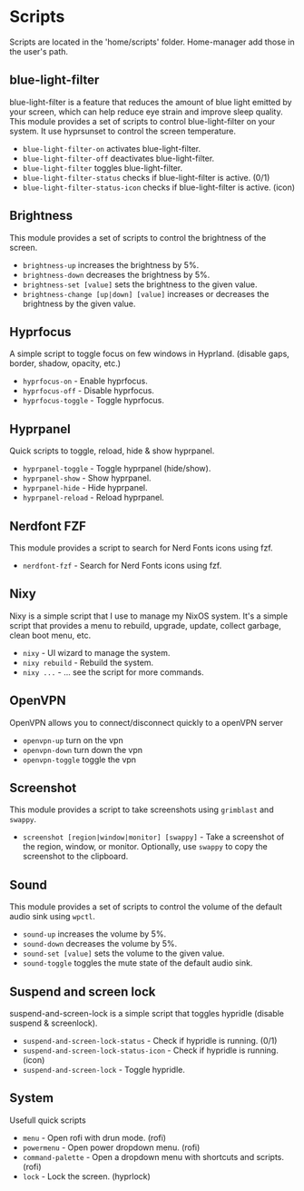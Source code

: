 [//]: # (This file is autogenerated)
# Scripts

Scripts are located in the 'home/scripts' folder. Home-manager add those in the user's path.

## blue-light-filter

blue-light-filter is a feature that reduces the amount of blue light emitted by your screen, which can help reduce eye strain and improve sleep quality. This module provides a set of scripts to control blue-light-filter on your system.
It use hyprsunset to control the screen temperature.

- `blue-light-filter-on` activates blue-light-filter.
- `blue-light-filter-off` deactivates blue-light-filter.
- `blue-light-filter` toggles blue-light-filter.
- `blue-light-filter-status` checks if blue-light-filter is active. (0/1)
- `blue-light-filter-status-icon` checks if blue-light-filter is active. (icon)

## Brightness

This module provides a set of scripts to control the brightness of the screen.

- `brightness-up` increases the brightness by 5%.
- `brightness-down` decreases the brightness by 5%.
- `brightness-set [value]` sets the brightness to the given value.
- `brightness-change [up|down] [value]` increases or decreases the brightness by the given value.

## Hyprfocus

A simple script to toggle focus on few windows in Hyprland.
(disable gaps, border, shadow, opacity, etc.)

- `hyprfocus-on` - Enable hyprfocus.
- `hyprfocus-off` - Disable hyprfocus.
- `hyprfocus-toggle` - Toggle hyprfocus.

## Hyprpanel

Quick scripts to toggle, reload, hide & show hyprpanel.

- `hyprpanel-toggle` - Toggle hyprpanel (hide/show).
- `hyprpanel-show` - Show hyprpanel.
- `hyprpanel-hide` - Hide hyprpanel.
- `hyprpanel-reload` - Reload hyprpanel.

## Nerdfont FZF

This module provides a script to search for Nerd Fonts icons using fzf.

- `nerdfont-fzf` - Search for Nerd Fonts icons using fzf.

## Nixy

Nixy is a simple script that I use to manage my NixOS system. It's a simple script that provides a menu to rebuild, upgrade, update, collect garbage, clean boot menu, etc. 

- `nixy` - UI wizard to manage the system.
- `nixy rebuild` - Rebuild the system.
- `nixy ...` - ... see the script for more commands.



## OpenVPN

OpenVPN allows you to connect/disconnect quickly to a openVPN server

- `openvpn-up` turn on the vpn
- `openvpn-down` turn down the vpn
- `openvpn-toggle` toggle the vpn

## Screenshot

This module provides a script to take screenshots using `grimblast` and `swappy`.

- `screenshot [region|window|monitor] [swappy]` - Take a screenshot of the region, window, or monitor. Optionally, use `swappy` to copy the screenshot to the clipboard.

## Sound

This module provides a set of scripts to control the volume of the default audio sink using `wpctl`.

- `sound-up` increases the volume by 5%.
- `sound-down` decreases the volume by 5%.
- `sound-set [value]` sets the volume to the given value.
- `sound-toggle` toggles the mute state of the default audio sink.

## Suspend and screen lock

suspend-and-screen-lock is a simple script that toggles hypridle (disable suspend & screenlock).

- `suspend-and-screen-lock-status` - Check if hypridle is running. (0/1)
- `suspend-and-screen-lock-status-icon` - Check if hypridle is running. (icon)
- `suspend-and-screen-lock` - Toggle hypridle.

## System

Usefull quick scripts

- `menu` - Open rofi with drun mode. (rofi)
- `powermenu` - Open power dropdown menu. (rofi)
- `command-palette` - Open a dropdown menu with shortcuts and scripts. (rofi)
- `lock` - Lock the screen. (hyprlock)


